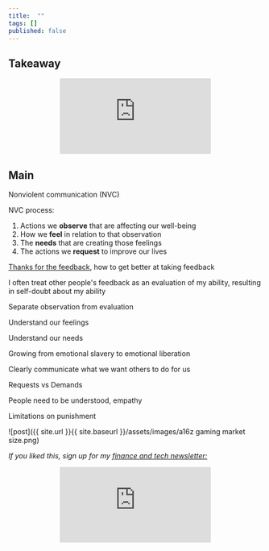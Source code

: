 ```yaml
---
title:  ""  
tags: []
published: false
---
```


## Takeaway

<style>
      .iframe-container {
        overflow: hidden;        
        padding-top: 50%; <!-- Calculated from the aspect ration of the content (in case of 16:9 it is 9/16= 0.5625) -->
        position: relative;
      }
      .iframe-container iframe { 
         border: 0;
         height: 100%; <!-- Finally, width and height are set to 100% so the iframe takes up 100% of the containers space. -->
         left: 0;
         position: absolute;
         top: 0;
         width: 100%;
         display: block;
         margin: 0 auto; <!-- center image -->
      }
      <!-- 4x3 Aspect Ratio -->
      .iframe-container-4x3 {
        padding-top: 75%;
      }
</style> 

<div class="iframe-container-4x3">
  <p align="center"><iframe src="https://avoidboringpeople.substack.com/embed" frameborder="0" scrolling="no"> </iframe></p>
</div>

## Main

Nonviolent communication (NVC)

NVC process:

1. Actions we **observe** that are affecting our well-being
2. How we **feel** in relation to that observation
3. The **needs** that are creating those feelings
4. The actions we **request** to improve our lives

[Thanks for the feedback](https://www.leonlinsx.com/thanks-for-the-feedback/ "feedback"), how to get better at taking feedback

I often treat other people's feedback as an evaluation of my ability, resulting in self-doubt about my ability

Separate observation from evaluation

Understand our feelings

Understand our needs

Growing from emotional slavery to emotional liberation

Clearly communicate what we want others to do for us

Requests vs Demands

People need to be understood, empathy

Limitations on punishment

![post]({{ site.url }}{{ site.baseurl }}/assets/images/a16z gaming market size.png)

*If you liked this, sign up for my [finance and tech newsletter:](https://avoidboringpeople.substack.com/ "ABP")*

<div class="iframe-container-4x3">
  <p align="center"><iframe src="https://avoidboringpeople.substack.com/embed" frameborder="0" scrolling="no"> </iframe></p>
</div>

